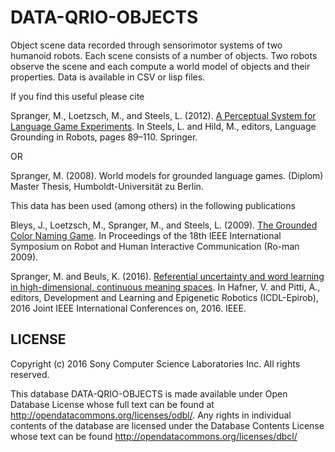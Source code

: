 DATA-QRIO-OBJECTS
================

Object scene data recorded through sensorimotor systems of two humanoid robots. Each scene consists of a number of objects. Two robots observe the scene and each compute a world model of objects and their properties. Data is available in CSV or lisp files.

If you find this useful please cite 

Spranger, M., Loetzsch, M., and Steels, L. (2012). [A Perceptual System for Language Game Experiments](https://www.dropbox.com/s/pnw7zlegqpudfju/2012.spranger_loetzsch_steels.A%20Perceptual%20System%20for%20Language%20Game%20Experiments.pdf). In Steels, L. and Hild, M., editors, Language Grounding in Robots, pages 89–110. Springer.

OR

Spranger, M. (2008). World models for grounded language games. (Diplom) Master Thesis, Humboldt-Universität zu Berlin.

This data has been used (among others) in the following publications

Bleys, J., Loetzsch, M., Spranger, M., and Steels, L. (2009). [The Grounded Color Naming Game](http://digital.csic.es/bitstream/10261/127844/1/Naming%20Game.pdf). In Proceedings of the 18th IEEE International Symposium on Robot and Human Interactive Communication (Ro-man 2009).

Spranger, M. and Beuls, K. (2016). [Referential uncertainty and word learning in high-dimensional, continuous meaning spaces](https://github.com/mspranger/icdl2016language/). In Hafner, V. and Pitti, A., editors, Development and Learning and Epigenetic Robotics (ICDL-Epirob), 2016 Joint IEEE International Conferences on, 2016. IEEE.

LICENSE
-------

Copyright (c) 2016 Sony Computer Science Laboratories Inc.
All rights reserved.

This database DATA-QRIO-OBJECTS is made available under Open Database License whose
full text can be found at http://opendatacommons.org/licenses/odbl/. Any rights 
in individual contents of the database are licensed under the Database Contents 
License whose text can be found http://opendatacommons.org/licenses/dbcl/
